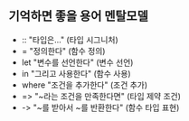 ## 기억하면 좋을 용어 멘탈모델

- :: "타입은..." (타입 시그니처)
- = "정의한다" (함수 정의)
- let "변수를 선언한다" (변수 선언)
- in "그리고 사용한다" (함수 사용)
- where "조건을 추가한다" (조건 추가)
- => "~라는 조건을 만족한다면" (타입 제약 조건)
- -> "~를 받아서 ~를 반환한다" (함수 타입 표현)

